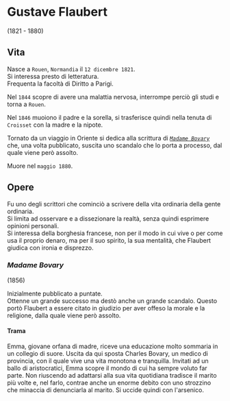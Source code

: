# Gustave Flaubert
(1821 - 1880)

## Vita

Nasce a `Rouen`, `Normandia` il `12 dicembre 1821`.\
Si interessa presto di letteratura.\
Frequenta la facoltà di Diritto a Parigi.

Nel `1844` scopre di avere una malattia nervosa, interrompe perciò gli studi e torna a `Rouen`.

Nel `1846` muoiono il padre e la sorella, si trasferisce quindi nella tenuta di `Croisset` con la madre e la nipote.

Tornato da un viaggio in Oriente si dedica alla scrittura di *[`Madame Bovary`][madame-bovary]* che, una volta pubblicato, suscita uno scandalo che lo porta a processo, dal quale viene però assolto.

Muore nel `maggio 1880`.

## Opere

Fu uno degli scrittori che cominciò a scrivere della vita ordinaria della gente ordinaria.\
Si limita ad osservare e a dissezionare la realtà, senza quindi esprimere opinioni personali.\
Si interessa della borghesia francese, non per il modo in cui vive o per come usa il proprio denaro, ma per il suo spirito, la sua mentalità, che Flaubert giudica con ironia e disprezzo.

### *Madame Bovary*
(1856)

Inizialmente pubblicato a puntate.\
Ottenne un grande successo ma destò anche un grande scandalo. Questo portò Flaubert a essere citato in giudizio per aver offeso la morale e la religione, dalla quale viene però assolto.

#### Trama

Emma, giovane orfana di madre, riceve una educazione molto sommaria in un collegio di suore. Uscita da qui sposta Charles Bovary, un medico di provincia, con il quale vive una vita monotona e tranquilla. Invitati ad un ballo di aristocratici, Emma scopre il mondo di cui ha sempre voluto far parte. Non riuscendo ad adattarsi alla sua vita quotidiana tradisce il marito più volte e, nel farlo, contrae anche un enorme debito con uno strozzino che minaccia di denunciarla al marito. Si uccide quindi con l'arsenico.

[madame-bovary]: #madame-bovary

